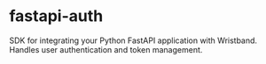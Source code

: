 # fastapi-auth
SDK for integrating your Python FastAPI application with Wristband. Handles user authentication and token management.
